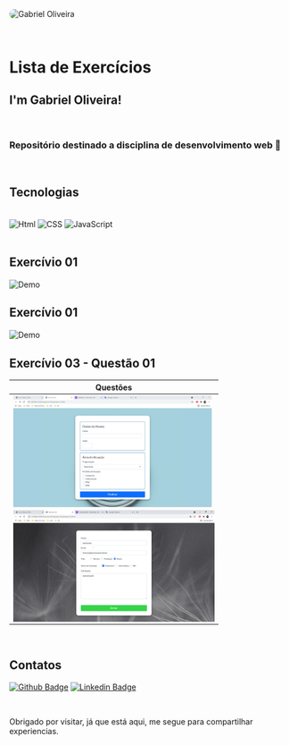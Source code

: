 <p>
    <img  align="center" style="width=200px; height=200px; border-radius:18px;" 
    src="https://github.com/gabriel-oliveira800.png"
    alt="Gabriel Oliveira"
    >
</p>

<br>
<h1>Lista de Exercícios</h1>
 
## I'm Gabriel Oliveira!

<br>
<h3>Repositório destinado a disciplina de desenvolvimento web 🚀</h3>
 
<br>

## Tecnologias 
<br>

<div>
    <img  align="center" height="50px" width="50px" 
    src="https://cdn.svgporn.com/logos/html-5.svg"
    alt="Html"
    >
    <img  align="center" height="50px" width="50px" 
    src="https://cdn.svgporn.com/logos/css-3.svg"
    alt="CSS"
    >
  <img  align="center" height="50px" width="50px" 
    src="https://cdn.svgporn.com/logos/javascript.svg"
    alt="JavaScript"
    >
</div>


<br>

## Exercívio 01
<p>
    <img  
        align="center" height="400px" " 
        src="./exercicio_01/demo.gif" alt="Demo"
    >
</p>


## Exercívio 01
<p>
    <img  
        align="center" height="400px" " 
        src="./exercicio_02/demo.gif" alt="Demo"
    >
</p>


## Exercívio 03 -  Questão 01 
| Questões    |
|-------------|
| <img align="center" height="200px" src="./exercicio_03/questao_01/demo.png" alt="Demo">| 
| <img align="center" height="200px" src="./exercicio_03/questao_02/demo.png" alt="Demo">| 

<br>

## Contatos 
[![Github Badge](https://img.shields.io/badge/-Github-000?style=flat-square&logo=Github&logoColor=white&link=link_do_seu_perfil_no_github)](https://github.com/gabriel-oliveira800)
[![Linkedin Badge](https://img.shields.io/badge/-LinkedIn-blue?style=flat-square&logo=Linkedin&logoColor=white&link=link_do_seu_perfil_no_linkedin)](https://www.linkedin.com/in/gabriel-oliveira-94ab2a17a/)

<br>

Obrigado por visitar, já que está aqui, me segue para compartilhar experiencias. 